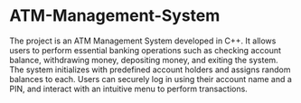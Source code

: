 # ATM-Management-System

The project is an ATM Management System developed in C++. It allows users to perform essential banking operations such as checking account balance, withdrawing money, depositing money, and exiting the system. The system initializes with predefined account holders and assigns random balances to each. Users can securely log in using their account name and a PIN, and interact with an intuitive menu to perform transactions.
